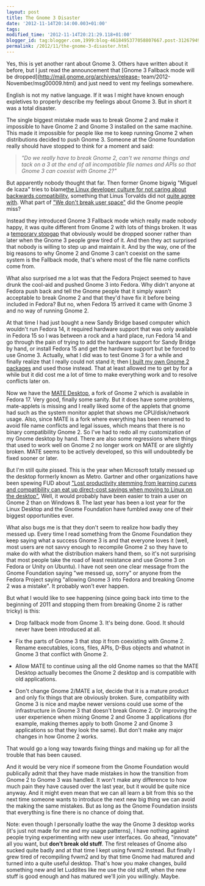 ```yaml
---
layout: post
title: The Gnome 3 Disaster
date: '2012-11-14T20:14:00.003+01:00'
tags:
modified_time: '2012-11-14T20:21:29.118+01:00'
blogger_id: tag:blogger.com,1999:blog-4618495377058807667.post-3126794908565826676
permalink: /2012/11/the-gnome-3-disaster.html
---
```


Yes, this is yet another rant about Gnome 3.  Others have written
about it before, but I just read the announcement that [Gnome 3
Fallback mode will be dropped](http://mail.gnome.org/archives/release-
team/2012-November/msg00009.html) and just need to vent my feelings
somewhere.

English is not my native language.  If it was I might have known
enough expletives to properly describe my feelings about Gnome 3.  But
in short it was a total disaster.

The single biggest mistake made was to break Gnome 2 and make it
impossible to have Gnome 2 and Gnome 3 installed on the same
machine. This made it impossible for people like me to keep running
Gnome 2 when distributions decided to push Gnome 3.  Someone at the
Gnome foundation really should have stopped to think for a moment and
said:

> _"Do we really have to break Gnome 2, can't we rename things and tack on a 3
at the end of all incompatible file names and APIs so that Gnome 3 can coexist
with Gnome 2?"_

But apparently nobody thought that far.  Then former Gnome bigwig
"Miguel de Icaza" tries to blame[the Linux developer culture for not
caring about backwards
compatibility](http://tirania.org/blog/archive/2012/Aug-29.html),
something that Linus Torvalds did not [quite agree
with](http://www.itwire.com/business-it-news/open-source/56418-torvalds-pours-scorn-on-de-icazas-desktop-claims).
What part of ["We don't break user
space"](http://www.spinics.net/lists/kernel/msg1435145.html) did the
Gnome people miss?

Instead they introduced Gnome 3 Fallback mode which really made nobody
happy, it was quite different from Gnome 2 with lots of things broken.
It was a [temporary
stopgap](https://live.gnome.org/ThreePointSeven/Features/DropOrFixFallbackMode)
that obviously would be dropped sooner rather than later when the
Gnome 3 people grew tired of it.  And then they act surprised that
nobody is willing to step up and maintain it.  And by the way, one of
the big reasons to why Gnome 2 and Gnome 3 can't coexist on the same
system is the Fallback mode, that's where most of the file name
conflicts come from.

What also surprised me a lot was that the Fedora Project seemed to
have drunk the cool-aid and pushed Gnome 3 into Fedora. Why didn't
anyone at Fedora push back and tell the Gnome people that it simply
wasn't acceptable to break Gnome 2 and that they'd have fix it before
being included in Fedora?  But no, when Fedora 15 arrived it came with
Gnome 3 and no way of running Gnome 2.

At that time I had just bought a new Sandy Bridge based computer which
wouldn't run Fedora 14, it required hardware support that was only
available in Fedora 15 so I was between a rock and a hard place, run
Fedora 14 and go through the pain of trying to add the hardware
support for Sandy Bridge by hand, or install Fedora 15 and get the
hardware support but be forced to use Gnome 3.  Actually, what I did
was to test Gnome 3 for a while and finally realize that I really
could not stand it; then [I built my own Gnome 2
packages](http://code.google.com/p/gnome-classic/) and used those
instead. That at least allowed me to get by for a while but it did
cost me a lot of time to make everything work and to resolve conflicts
later on.

Now we have the [MATE Desktop](http://mate-desktop.org/), a fork of
Gnome 2 which is available in Fedora 17.  Very good, finally some
sanity.  But it does have some problems, mate-applets is missing and I
really liked some of the applets that gnome had such as the system
monitor applet that shows me CPU/disk/network usage.  Also, since MATE
is a fork where everything has been renamed to avoid file name
conflicts and legal issues, which means that there is no binary
compatibility Gnome 2.  So I've had to redo all my customization of my
Gnome desktop by hand.  There are also some regressions where things
that used to work well on Gnome 2 no longer work on MATE or are
slightly broken.  MATE seems to be actively developed, so this will
undoubtedly be fixed sooner or later.

But I'm still quite pissed.  This is the year when Microsoft totally
messed up the desktop formerly known as Metro.  Gartner and other
organizations have been spewing FUD about ["Lost productivity stemming
from learning curves and compatibility can eat up direct-cost savings
when moving to Linux on the
desktop"](http://www.gartner.com/id=406459), Well, it would probably
have been easier to train a user on Gnome 2 than on Windows 8. The
last year has been a lost year for the Linux Desktop and the Gnome
Foundation have fumbled away one of their biggest opportunities ever.

What also bugs me is that they don't seem to realize how badly they
messed up.  Every time I read something from the Gnome Foundation they
keep saying what a success Gnome 3 is and that everyone loves it
(well, most users are not savvy enough to recompile Gnome 2 so they
have to make do with what the distribution makers hand them, so it's
not surprising that most people take the road of least resistance and
use Gnome 3 on Fedora or Unity on Ubuntu).  I have not seen one clear
message from the Gnome Foundation saying "we messed up, sorry" or
anyone from the Fedora Project saying "allowing Gnome 3 into Fedora
and breaking Gnome 2 was a mistake".  It probably won't ever happen.

But what I would like to see happening (since going back into time to
the beginning of 2011 and stopping them from breaking Gnome 2 is
rather tricky) is this:

  * Drop fallback mode from Gnome 3.  It's being done.  Good.  It should never have been introduced at all.

  * Fix the parts of Gnome 3 that stop it from coexisting with Gnome 2.  Rename executables, icons, files, APIs, D-Bus objects and whatnot in Gnome 3 that conflict with Gnome 2.

  * Allow MATE to continue using all the old Gnome names so that the MATE Desktop actually becomes the Gnome 2 desktop and is compatible with old applications.

  * Don't change Gnome 2/MATE a lot, decide that it is a mature product and only fix things that are obviously broken.  Sure, compatibility with Gnome 3 is nice and maybe newer versions could use some of the infrastructure in Gnome 3 that doesn't break Gnome 2.  Or improving the user experience when mixing Gnome 2 and Gnome 3 applications (for example, making themes apply to both Gnome 2 and Gnome 3 applications so that they look the same).  But don't make any major changes in how Gnome 2 works.

That would go a long way towards fixing things and making up for all
the trouble that has been caused.

And it would be very nice if someone from the Gnome Foundation would
publically admit that they have made mistakes in how the transition
from Gnome 2 to Gnome 3 was handled.  It won't make any difference to
how much pain they have caused over the last year, but it would be
quite nice anyway.  And it might even mean that we can all learn a bit
from this so the next time someone wants to introduce the next new big
thing we can avoid the making the same mistakes.  But as long as the
Gnome Foundation insists that everything is fine there is no chance of
doing that.

Note: even though I personally loathe the way the Gnome 3 desktop
works (it's just not made for me and my usage patterns), I have
nothing against people trying experimenting with new user interfaces.
Go ahead, "innovate" all you want, but **don't break old stuff**.  The
first releases of Gnome also sucked quite badly and at that time I
kept using fvwm2 instead.  But finally I grew tired of recompiling
fvwm2 and by that time Gnome had matured and turned into a quite
useful desktop.  That's how you make changes, build something new and
let Luddites like me use the old stuff, when the new stuff is good
enough and has matured we'll join you willingly.  Maybe.

